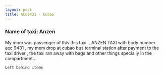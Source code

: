 ```yaml
---
layout: post
title: ACC9431 - Cubao
---
```


### Name of taxi: Anzen

My mom was passenger of this this taxi ...ANZEN TAXI with body number acc 9431 , my mom drop at cubao bus terminal station after payment to the taxi driver , the taxi ran away with bags and other things specially in the compartment...

```Left behind items```
